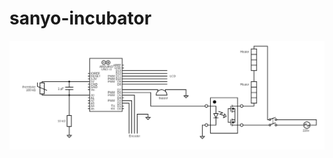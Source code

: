 # sanyo-incubator

![esquema](https://raw.githubusercontent.com/k4b3z4/sanyo-incubator/main/docs/circuit.png)
